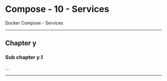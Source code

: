 # Compose - 10 - Services

Docker Compose - Services

***

## Chapter y

### Sub chapter y.1

...

***
